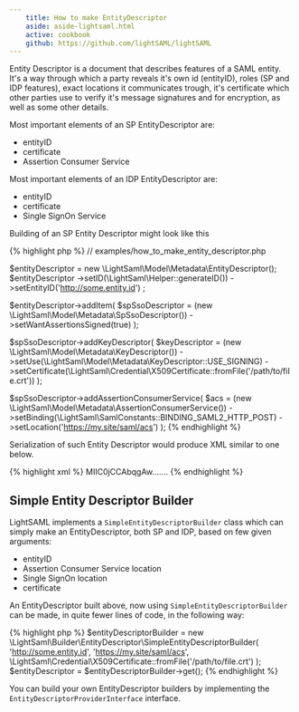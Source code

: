 ```yaml
---
    title: How to make EntityDescriptor
    aside: aside-lightsaml.html
    active: cookbook
    github: https://github.com/lightSAML/lightSAML
---
```


Entity Descriptor is a document that describes features of a SAML entity. It's a way through which a party reveals
it's own id (entityID), roles (SP and IDP features), exact locations it communicates trough, it's certificate
which other parties use to verify it's message signatures and for encryption, as well as some
other details.

Most important elements of an SP EntityDescriptor are:

 * entityID
 * certificate
 * Assertion Consumer Service

Most important elements of an IDP EntityDescriptor are:

 * entityID
 * certificate
 * Single SignOn Service

Building of an SP Entity Descriptor might look like this

{% highlight php %}
// examples/how_to_make_entity_descriptor.php

$entityDescriptor = new \LightSaml\Model\Metadata\EntityDescriptor();
$entityDescriptor
    ->setID(\LightSaml\Helper::generateID())
    ->setEntityID('http://some.entity.id')
;

$entityDescriptor->addItem(
    $spSsoDescriptor = (new \LightSaml\Model\Metadata\SpSsoDescriptor())
        ->setWantAssertionsSigned(true)
);

$spSsoDescriptor->addKeyDescriptor(
    $keyDescriptor = (new \LightSaml\Model\Metadata\KeyDescriptor())
        ->setUse(\LightSaml\Model\Metadata\KeyDescriptor::USE_SIGNING)
        ->setCertificate(\LightSaml\Credential\X509Certificate::fromFile('/path/to/file.crt'))
);

$spSsoDescriptor->addAssertionConsumerService(
    $acs = (new \LightSaml\Model\Metadata\AssertionConsumerService())
        ->setBinding(\LightSaml\SamlConstants::BINDING_SAML2_HTTP_POST)
        ->setLocation('https://my.site/saml/acs')
);
{% endhighlight %}

Serialization of such Entity Descriptor would produce XML similar to one below.

{% highlight xml %}
<EntityDescriptor ID="_2240bd9c-30c4-4d2a-ab3e-87a94ea334fd" entityID="http://some.entity.id"
        xmlns="urn:oasis:names:tc:SAML:2.0:metadata">
    <SPSSODescriptor WantAssertionsSigned="true" protocolSupportEnumeration="urn:oasis:names:tc:SAML:2.0:protocol">
        <KeyDescriptor use="signing">
            <KeyInfo xmlns="http://www.w3.org/2000/09/xmldsig#">
                <X509Data>
                    <X509Certificate>
                        MIIC0jCCAbqgAw.......
                    </X509Certificate>
                </X509Data>
            </KeyInfo>
        </KeyDescriptor>
        <AssertionConsumerService Binding="urn:oasis:names:tc:SAML:2.0:bindings:HTTP-POST"
                Location="https://my.site/saml/acs"/>
    </SPSSODescriptor>
</EntityDescriptor>
{% endhighlight %}



## Simple Entity Descriptor Builder

LightSAML implements a ``SimpleEntityDescriptorBuilder`` class which can simply make an EntityDescriptor,
both SP and IDP, based on few given arguments:

 * entityID
 * Assertion Consumer Service location
 * Single SignOn location
 * certificate

An EntityDescriptor built above, now using ``SimpleEntityDescriptorBuilder`` can be made, in quite fewer lines
of code, in the following way:

{% highlight php %}
$entityDescriptorBuilder = new \LightSaml\Builder\EntityDescriptor\SimpleEntityDescriptorBuilder(
    'http://some.entity.id',
    'https://my.site/saml/acs',
    \LightSaml\Credential\X509Certificate::fromFile('/path/to/file.crt')
);
$entityDescriptor = $entityDescriptorBuilder->get();
{% endhighlight %}

You can build your own EntityDescriptor builders by implementing the ``EntityDescriptorProviderInterface`` interface.

